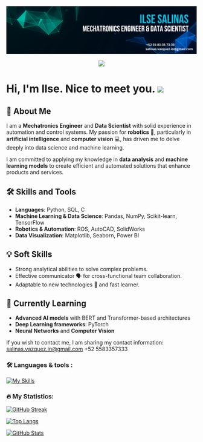 <div id="header" align="center">
  <img decoding="async" src="https://github.com/IlseSalinasV/IlseSalinasV/blob/main/Portada%20LinkedIn%20Oferta%20de%20Empleo%20Empresa%20Profesional%20Corporativo%20Creativo%20Amarillo%20y%20Azul%20(1).png" width="800"/>
  
  [![](https://img.shields.io/badge/LinkedIn-0077B5?style=for-the-badge&logo=linkedin&logoColor=white)](https://www.linkedin.com/in/ilse-salinas-215b73238/)
</div>

<h1>
  Hi, I'm Ilse. Nice to meet you.
  <img decoding="async" src="https://media.giphy.com/media/hvRJCLFzcasrR4ia7z/giphy.gif" width="30px"/>
</h1>


<div id="header" align="left">


<!--
**IlseSalinasV/IlseSalinasV** is a ✨ _special_ ✨ repository because its `README.md` (this file) appears on your GitHub profile. -->
## 🚀 About Me
I am a **Mechatronics Engineer** and **Data Scientist** with solid experience in automation and control systems. My passion for **robotics** 🤖, particularly in **artificial intelligence** and **computer vision** 💻, has driven me to delve deeply into data science and machine learning.

I am committed to applying my knowledge in **data analysis** and **machine learning models** to create efficient and automated solutions that enhance products and services.

## 🛠 Skills and Tools
- **Languages**: Python, SQL, C
- **Machine Learning & Data Science**: Pandas, NumPy, Scikit-learn, TensorFlow
- **Robotics & Automation**: ROS, AutoCAD, SolidWorks
- **Data Visualization**: Matplotlib, Seaborn, Power BI

## 💡 Soft Skills
- Strong analytical abilities to solve complex problems.
- Effective communicator 🗣️ for cross-functional team collaboration.
- Adaptable to new technologies 📘 and fast learner.

## 🌱 Currently Learning
- **Advanced AI models** with BERT and Transformer-based architectures
- **Deep Learning frameworks**: PyTorch
- **Neural Networks** and **Computer Vision**

If you wish to contact me, I am sharing my contact information:
salinas.vazquez.in@gmail.com
+52 5583357333

### :hammer_and_wrench: Languages & tools :
<div id="header" align="left">
  
   [![My Skills](https://skillicons.dev/icons?i=py,pycharm,idea,sklearn,c,cs,git,powershell,anaconda,github,latex,js,html,css,ros)](https://skillicons.dev)

</div>

### :fire: My Statistics:

[![GitHub Streak](http://github-readme-streak-stats.herokuapp.com?user=IlseSalinasV&theme=dark&background=000000)](https://git.io/streak-stats)

[![Top Langs](https://github-readme-stats.vercel.app/api/top-langs/?username=IlseSalinasV&layout=compact&theme=vision-friendly-dark)](https://github.com/anuraghazra/github-readme-stats)

[![GitHub Stats](https://github-readme-stats.vercel.app/api?username=IlseSalinasV&show_icons=true&theme=radical)](https://github.com/anuraghazra/github-readme-stats)
